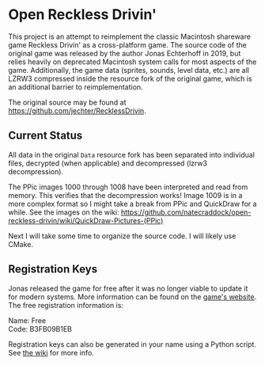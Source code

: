 # Open Reckless Drivin'

This project is an attempt to reimplement the classic Macintosh shareware game Reckless Drivin' as a cross-platform
game. The source code of the original game was released by the author Jonas Echterhoff in 2019, but relies heavily
on deprecated Macintosh system calls for most aspects of the game. Additionally, the game data (sprites, sounds,
level data, etc.) are all LZRW3 compressed inside the resource fork of the original game, which is an additional
barrier to reimplementation.

The original source may be found at https://github.com/jechter/RecklessDrivin.
## Current Status

All data in the original `Data` resource fork has been separated into individual files, decrypted (when applicable)
and decompressed (lzrw3 decompression).

The PPic images 1000 through 1008 have been interpreted and read from memory. This verifies
that the decompression works! Image 1009 is in a more complex format so I might take a break
from PPic and QuickDraw for a while. See the images on the wiki: https://github.com/natecraddock/open-reckless-drivin/wiki/QuickDraw-Pictures-(PPic)

Next I will take some time to organize the source code. I will likely use CMake.

## Registration Keys

Jonas released the game for free after it was no longer viable to update it for modern systems. More information
can be found on the [game's website](http://jonasechterhoff.com/Reckless_Drivin.html). The free registration
information is:

Name: Free<br>
Code: B3FB09B1EB

Registration keys can also be generated in your name using a Python script. See [the wiki](https://github.com/natecraddock/open-reckless-drivin/wiki/Decryption) for more info.
